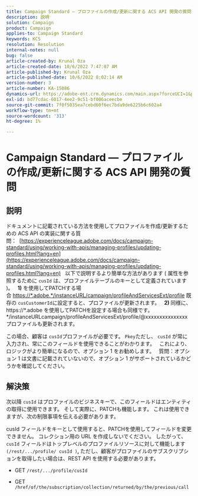 ```yaml
---
title: Campaign Standard — プロファイルの作成/更新に関する ACS API 開発の質問
description: 説明
solution: Campaign
product: Campaign
applies-to: Campaign Standard
keywords: KCS
resolution: Resolution
internal-notes: null
bug: false
article-created-by: Krunal Oza
article-created-date: 10/6/2022 7:47:07 AM
article-published-by: Krunal Oza
article-published-date: 10/6/2022 8:02:14 AM
version-number: 3
article-number: KA-15086
dynamics-url: https://adobe-ent.crm.dynamics.com/main.aspx?forceUCI=1&pagetype=entityrecord&etn=knowledgearticle&id=a100990e-4b45-ed11-bba2-002248086a27
exl-id: bd77cdac-6017-4ee2-9c51-bf006aceecbe
source-git-commit: 7f0f5035ea7cebd60f6ec7bda9de6225b6c602a4
workflow-type: tm+mt
source-wordcount: '313'
ht-degree: 1%

---
```


# Campaign Standard — プロファイルの作成/更新に関する ACS API 開発の質問

## 説明


ドキュメントに記載されている方法を使用してプロファイルを作成/更新するための ACS API の実装に関する質問：  [https://experienceleague.adobe.com/docs/campaign-standard/using/working-with-apis/managing-profiles/updating-profiles.html?lang=en](https://experienceleague.adobe.com/docs/campaign-standard/using/working-with-apis/managing-profiles/updating-profiles.html?lang=en)
 
以下で説明するより簡単な方法があります ( 属性を参照するために `cusId` は、プロファイルテーブルのキーとして定義されています )。
 
<b>1)</b> を使用してPATCHする場合 [https://\*.adobe.\*/instanceURL/campaign/profileAndServicesExt/profile](https://na01.safelinks.protection.outlook.com/?url=https://mc.adobe.io/unilever-mkt-stage1/campaign/profileAndServicesExt/profile&amp;amp;data=02%7c01%7c%7c7ae64aa57f294ebc9d7d08d4bd48ea2f%7cfa7b1b5a7b34438794aed2c178decee1%7c0%7c0%7c636341568263078022&amp;amp;sdata=EVqAIvzLyFYiHf18eFGtnFm9ya/lLg2YfH5T3xer/9E%3D&amp;amp;reserved=0) 既存の `cusCustomerId`に設定すると、プロファイルが更新されます。
 
<b>2) </b>同様に、 https://\*.adobe を使用してPATCHを設定する場合も同様です。\*/instanceURLcampaign/profileAndServicesExt/profile/@xxxxxxxxxxxxxxxプロファイルも更新されます。

この場合、顧客は `cusId`プロファイルが必要です。 `Pkey`ただし、 `cusId` が常に入力され、常にこのフィールドを使用できることがわかります。
 
これにより、ロジックがより簡単になるので、オプション 1 をお勧めします。
 
質問：オプション 1 は文書に記載されていないので、オプション 1 がサポートされているかどうかを確認してください。


## 解決策


次以降 `cusId` はプロファイルのビジネスキーで、このフィールドはエンティティの取得に使用できます。
そして実際に、PATCHも機能します。
これは使用できますが、次の制限事項を伝える必要があります。

cusId フィールドをキーとして使用すると、PATCHを使用してフィールドを変更できません。
コレクション用の URL を作成しないでください。
したがって、 `cusId` フィールドはトップレベルのプロファイルリソースに対して機能します `(/rest/.../profile/ cusId )`<b>, </b>ただし、顧客がプロファイルのサブスクリプションを取得したい場合は、REST API を使用する必要があります。

- GET `/rest/.../profile/cusId`




- GET `/href/of/the/subscription/collection/returned/by/the/previous/call`
